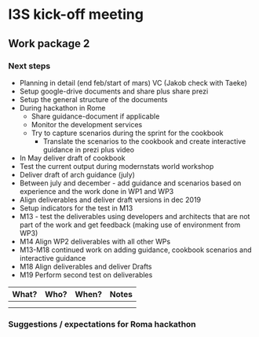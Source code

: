 # I3S kick-off meeting

## Work package 2

### Next steps

* Planning in detail (end feb/start of mars)  VC (Jakob check with Taeke)
* Setup google-drive documents and share plus share prezi
* Setup the general structure of the documents
* During hackathon in Rome
	* Share guidance-document if applicable
	* Monitor the development services
	* Try to capture scenarios during the sprint for the cookbook
		* Translate the scenarios to the cookbook and create interactive guidance in prezi plus video
* In May deliver draft of cookbook
* Test the current output during modernstats world workshop
* Deliver draft of arch guidance (july)
* Between july and december - add guidance and scenarios based on experience and the work done in WP1 and WP3
* Align deliverables and deliver draft versions in dec 2019
* Setup indicators for the test in M13
* M13 - test the deliverables using developers and architects that are not part of the work and get feedback (making use of environment from WP3)
* M14 Align WP2 deliverables with all other WPs 
* M13-M18 continued work on adding guidance, cookbook scenarios and interactive guidance
* M18 Align deliverables and deliver Drafts
* M19 Perform second test on deliverables 


| What? | Who? | When? | Notes |
|---|:-:|:-:|:-:|
|  |  |  |  |
|  |  |  |  |


### Suggestions / expectations for Roma hackathon
